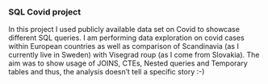 ### **SQL Covid project**

In this project I used publicly available data set on Covid to showcase different SQL queries. 
I am performing data exploration on covid cases within European countries as well as comparison of Scandinavia (as I currently live in Sweden) with Visegrad roup (as I come from Slovakia).
The aim was to show usage of JOINS, CTEs, Nested queries and Temporary tables and thus, the analysis doesn’t tell a specific story :-) 
